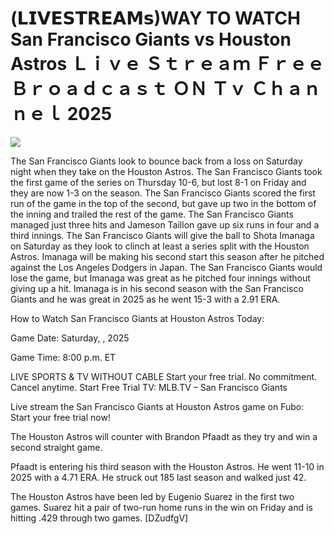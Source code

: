 # (𝗟𝗜𝗩𝗘𝗦𝗧𝗥𝗘𝗔𝗠𝘀)WAY TO WATCH San Francisco Giants vs Houston Astros Ｌｉｖｅ Ｓｔｒｅａｍ Ｆｒｅｅ Ｂｒｏａｄｃａｓｔ ＯＮ Ｔｖ Ｃｈａｎｎｅｌ  2025  
  
  
[![](https://i.imgur.com/qSNzIqt.png)](https://movie.rssnews.media/UYyJrSl.php)  
  
The San Francisco Giants look to bounce back from a loss on Saturday night when they take on the Houston Astros. The San Francisco Giants took the first game of the series on Thursday 10-6, but lost 8-1 on Friday and they are now 1-3 on the season. The San Francisco Giants scored the first run of the game in the top of the second, but gave up two in the bottom of the inning and trailed the rest of the game. The San Francisco Giants managed just three hits and Jameson Taillon gave up six runs in four and a third innings. The San Francisco Giants will give the ball to Shota Imanaga on Saturday as they look to clinch at least a series split with the Houston Astros. Imanaga will be making his second start this season after he pitched against the Los Angeles Dodgers in Japan. The San Francisco Giants would lose the game, but Imanaga was great as he pitched four innings without giving up a hit. Imanaga is in his second season with the San Francisco Giants and he was great in 2025 as he went 15-3 with a 2.91 ERA.

How to Watch San Francisco Giants at Houston Astros Today:

Game Date: Saturday, , 2025

Game Time: 8:00 p.m. ET

LIVE SPORTS & TV WITHOUT CABLE
Start your free trial. No commitment. Cancel anytime.
Start Free Trial
TV: MLB.TV – San Francisco Giants

Live stream the San Francisco Giants at Houston Astros game on Fubo: Start your free trial now!

The Houston Astros will counter with Brandon Pfaadt as they try and win a second straight game.

Pfaadt is entering his third season with the Houston Astros. He went 11-10 in 2025 with a 4.71 ERA. He struck out 185 last season and walked just 42.

The Houston Astros have been led by Eugenio Suarez in the first two games. Suarez hit a pair of two-run home runs in the win on Friday and is hitting .429 through two games. [DZudfgV]
